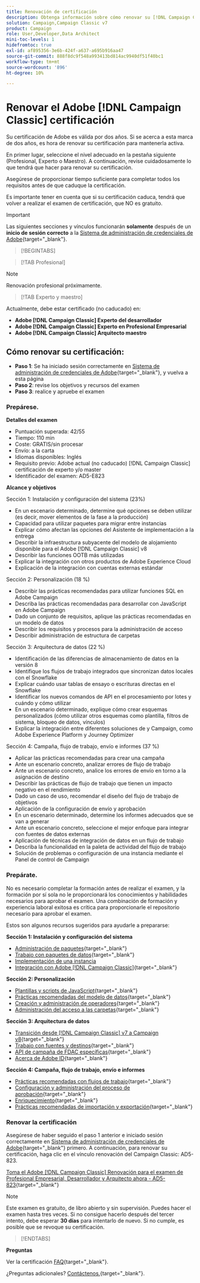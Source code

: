 ```yaml
---
title: Renovación de certificación
description: Obtenga información sobre cómo renovar su [!DNL Campaign Classic] certificación antes de que caduque.
solution: Campaign,Campaign Classic v7
product: Campaign
role: User,Developer,Data Architect
mini-toc-levels: 1
hidefromtoc: true
exl-id: af895356-3e6b-424f-a637-a695b916aa47
source-git-commit: 888f8dc9f548a993413bd814ac9940df51f40bc1
workflow-type: tm+mt
source-wordcount: '896'
ht-degree: 10%

---
```


# Renovar el Adobe [!DNL Campaign Classic] certificación

Su certificación de Adobe es válida por dos años. Si se acerca a esta marca de dos años, es hora de renovar su certificación para mantenerla activa.

En primer lugar, seleccione el nivel adecuado en la pestaña siguiente (Profesional, Experto o Maestro). A continuación, revise cuidadosamente lo que tendrá que hacer para renovar su certificación.

Asegúrese de proporcionar tiempo suficiente para completar todos los requisitos antes de que caduque la certificación.

Es importante tener en cuenta que si su certificación caduca, tendrá que volver a realizar el examen de certificación, que NO es gratuito.

>[!IMPORTANT]
>
>Las siguientes secciones y vínculos funcionarán **solamente** después de un **inicio de sesión correcto** a la [Sistema de administración de credenciales de Adobe](https://www.certmetrics.com/adobe){target="_blank"}.

>[!BEGINTABS]

>[!TAB Profesional]

>[!NOTE]
>
>Renovación profesional próximamente.

>[!TAB Experto y maestro]

Actualmente, debe estar certificado (no caducado) en:

* **Adobe [!DNL Campaign Classic] Experto del desarrollador**
* **Adobe [!DNL Campaign Classic] Experto en Profesional Empresarial**
* **Adobe [!DNL Campaign Classic] Arquitecto maestro**

## Cómo renovar su certificación:

* **Paso 1**: Se ha iniciado sesión correctamente en [Sistema de administración de credenciales de Adobe](https://www.certmetrics.com/adobe){target="_blank"}, y vuelva a esta página
* **Paso 2**: revise los objetivos y recursos del examen
* **Paso 3**: realice y apruebe el examen

### Prepárese.

**Detalles del examen**

* Puntuación superada: 42/55
* Tiempo: 110 min
* Coste: GRATIS/sin procesar
* Envío: a la carta
* Idiomas disponibles: Inglés
* Requisito previo: Adobe actual (no caducado) [!DNL Campaign Classic] certificación de experto y/o master
* Identificador del examen: AD5-E823

**Alcance y objetivos**

Sección 1: Instalación y configuración del sistema (23%)

* En un escenario determinado, determine qué opciones se deben utilizar (es decir, mover elementos de la fase a la producción)
* Capacidad para utilizar paquetes para migrar entre instancias
* Explicar cómo afectan las opciones del Asistente de implementación a la entrega
* Describir la infraestructura subyacente del modelo de alojamiento disponible para el Adobe [!DNL Campaign Classic] v8
* Describir las funciones OOTB más utilizadas
* Explicar la integración con otros productos de Adobe Experience Cloud
* Explicación de la integración con cuentas externas estándar

Sección 2: Personalización (18 %)

* Describir las prácticas recomendadas para utilizar funciones SQL en Adobe Campaign
* Describa las prácticas recomendadas para desarrollar con JavaScript en Adobe Campaign
* Dado un conjunto de requisitos, aplique las prácticas recomendadas en un modelo de datos
* Describir los requisitos y procesos para la administración de acceso
* Describir administración de estructura de carpetas

Sección 3: Arquitectura de datos (22 %)

* Identificación de las diferencias de almacenamiento de datos en la versión 8
* Identifique los flujos de trabajo integrados que sincronizan datos locales con el Snowflake
* Explicar cuándo usar tablas de ensayo o escrituras directas en el Snowflake
* Identificar los nuevos comandos de API en el procesamiento por lotes y cuándo y cómo utilizar
* En un escenario determinado, explique cómo crear esquemas personalizados (cómo utilizar otros esquemas como plantilla, filtros de sistema, bloqueo de datos, vínculos)
* Explicar la integración entre diferentes soluciones de y Campaign, como Adobe Experience Platform y Journey Optimizer

Sección 4: Campaña, flujo de trabajo, envío e informes (37 %)

* Aplicar las prácticas recomendadas para crear una campaña
* Ante un escenario concreto, analizar errores de flujo de trabajo
* Ante un escenario concreto, analice los errores de envío en torno a la asignación de destino
* Describir las prácticas de flujo de trabajo que tienen un impacto negativo en el rendimiento
* Dado un caso de uso, recomendar el diseño del flujo de trabajo de objetivos
* Aplicación de la configuración de envío y aprobación
* En un escenario determinado, determine los informes adecuados que se van a generar
* Ante un escenario concreto, seleccione el mejor enfoque para integrar con fuentes de datos externas
* Aplicación de técnicas de integración de datos en un flujo de trabajo
* Describa la funcionalidad en la paleta de actividad del flujo de trabajo
* Solución de problemas o configuración de una instancia mediante el Panel de control de Campaign

### Prepárate.

No es necesario completar la formación antes de realizar el examen, y la formación por sí sola no le proporcionará los conocimientos y habilidades necesarios para aprobar el examen. Una combinación de formación y experiencia laboral exitosa es crítica para proporcionarle el repositorio necesario para aprobar el examen.

Estos son algunos recursos sugeridos para ayudarle a prepararse:

**Sección 1: Instalación y configuración del sistema**

* [Administración de paquetes](https://experienceleague.adobe.com/docs/campaign-standard/using/managing-processes-and-data/importing-and-exporting-data/managing-packages.html){target="_blank"}
* [Trabajo con paquetes de datos](https://experienceleague.adobe.com/docs/campaign-classic/using/getting-started/administration-basics/working-with-data-packages.html){target="_blank"}
* [Implementación de una instancia](https://experienceleague.adobe.com/docs/campaign-classic/using/installing-campaign-classic/initial-configuration/deploying-an-instance.html)
* [Integración con Adobe [!DNL Campaign Classic]](https://experienceleague.adobe.com/docs/experience-manager-65/administering/integration/campaignonpremise.html?lang=es){target="_blank"}

**Sección 2: Personalización**

* [Plantillas y scripts de JavaScript](https://experienceleague.adobe.com/docs/campaign-classic/using/automating-with-workflows/advanced-management/javascript-scripts-and-templates.html){target="_blank"}
* [Prácticas recomendadas del modelo de datos](https://experienceleague.adobe.com/docs/campaign-classic/using/configuring-campaign-classic/data-model/data-model-best-practices.html?lang=es){target="_blank"}
* [Creación y administración de operadores](https://experienceleague.adobe.com/docs/campaign-classic/using/getting-started/permissions/access-management-operators.html){target="_blank"}
* [Administración del acceso a las carpetas](https://experienceleague.adobe.com/docs/campaign-classic/using/getting-started/permissions/access-management-folders.html){target="_blank"}

**Sección 3: Arquitectura de datos**

* [Transición desde [!DNL Campaign Classic] v7 a Campaign v8](https://experienceleague.adobe.com/docs/campaign/campaign-v8/new/v7-to-v8.html?lang=es){target="_blank"}
* [Trabajo con fuentes y destinos](https://experienceleague.adobe.com/docs/campaign-classic/using/integrating-with-adobe-experience-cloud/aep-sources-destinations/get-started-sources-destinations.html){target="_blank"}
* [API de campaña de FDAC específicas](https://experienceleague.adobe.com/docs/campaign/campaign-v8/config/architecture/ffda/ffda-characteristics/new-apis.html){target="_blank"}
* [Acerca de Adobe ID](https://experienceleague.adobe.com/docs/campaign-classic/using/installing-campaign-classic/connect-to-campaign/connecting-via-an-adobe-id/about-adobe-id.html){target="_blank"}

**Sección 4: Campaña, flujo de trabajo, envío e informes**

* [Prácticas recomendadas con flujos de trabajo](https://experienceleague.adobe.com/docs/campaign-classic/using/automating-with-workflows/introduction/workflow-best-practices.html?lang=es){target="_blank"}
* [Configuración y administración del proceso de aprobación](https://experienceleague.adobe.com/docs/campaign-classic/using/orchestrating-campaigns/orchestrate-campaigns/marketing-campaign-approval.html){target="_blank"}
* [Enriquecimiento](https://experienceleague.adobe.com/docs/campaign-classic/using/automating-with-workflows/targeting-activities/enrichment.html){target="_blank"}
* [Prácticas recomendadas de importación y exportación](https://experienceleague.adobe.com/docs/campaign-classic/using/automating-with-workflows/introduction/workflow-best-practices.html?lang=es){target="_blank"}

### Renovar la certificación

Asegúrese de haber seguido el paso 1 anterior e iniciado sesión correctamente en [Sistema de administración de credenciales de Adobe](https://www.certmetrics.com/adobe){target="_blank"} primero. A continuación, para renovar su certificación, haga clic en el vínculo renovación del Campaign Classic: AD5-823.

[Toma el Adobe [!DNL Campaign Classic] Renovación para el examen de Profesional Empresarial, Desarrollador y Arquitecto ahora - AD5-823](https://www.certmetrics.com/adobe/candidate/caveon_sso_adobe.aspx?ssoLogin=true&amp;eid=AD5-E823){target="_blank"}

>[!NOTE]
>
>Este examen es gratuito, de libro abierto y sin supervisión. Puedes hacer el examen hasta tres veces. Si no consigue hacerlo después del tercer intento, debe esperar **30 días** para intentarlo de nuevo. Si no cumple, es posible que se revoque su certificación.

>[!ENDTABS]

**Preguntas**

Ver la certificación [FAQ](https://experienceleague.adobe.com/docs/certification/certification/faq.html){target="_blank"}.

¿Preguntas adicionales? [Contáctenos.](mailto:certif@adobe.com){target="_blank"}.
